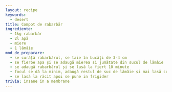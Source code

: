 ```yaml
---
layout: recipe
keywords:
  - desert
title: Compot de rabarbăr
ingrediente:
  - 1kg rabarbăr
  - 2l apă
  - miere
  - 1 lămâie
mod_de_preparare:
  - se curăță rabarbărul, se taie în bucăți de 3-4 cm
  - se fierbe apa și se adaugă mierea si jumătate din sucul de lămâie
  - se adaugă rabarbărul și se lasă la fiert 10 minute
  - focul se dă la minim, adaugă restul de suc de lămâie și mai lasă cu capac 10 minute
  - se lasă la răcit apoi se pune in frigider
trivia: insane in a membrane
---
```

